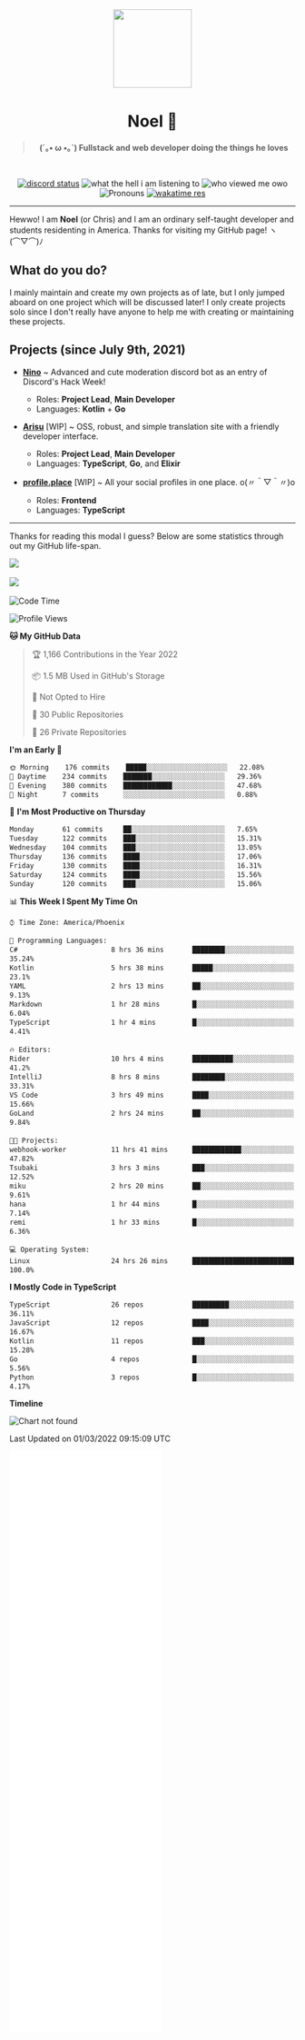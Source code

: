 <div align='center'>
  <div align='center'>
    <img
      src='https://cdn.floofy.dev/art/icons/icon_cinnamonserval.png'
      width='138'
      height='138'
    />
  </div>
  <h1>Noel 🐾</h1>
  <blockquote><strong>(´｡• ω •｡`) Fullstack and web developer doing the things he loves</strong></blockquote>

  <br />

  <a href='https://discord.com/users/280158289667555328' target='_blank'><img alt="discord status" src="https://dev.discordprofiles.me/badge/status/280158289667555328" /></a>
  <img alt="what the hell i am listening to" src="https://dev.discordprofiles.me/badge/spotify/280158289667555328" />
  <img alt="who viewed me owo" src="https://komarev.com/ghpvc/?username=auguwu" />
  <img alt='Pronouns' src='https://img.shields.io/endpoint?url=https://pronoundb.org/shields/6004d014406af11e4593a013' />
  <a href="https://wakatime.com/@auguwu" target='_blank'>
    <img alt='wakatime res' src='https://wakatime.com/badge/user/89736485-42ec-4c0f-a2f3-481db74514dc.svg' />
  </a>
</div>

<hr />

Hewwo! I am **Noel** (or Chris) and I am an ordinary self-taught developer and students residenting in America. Thanks for visiting my GitHub page! ヽ(⌒▽⌒)ﾉ

## What do you do?
I mainly maintain and create my own projects as of late, but I only jumped aboard on one project which will be discussed later! I only create projects
solo since I don't really have anyone to help me with creating or maintaining these projects.

## Projects (since July 9th, 2021)
- [**Nino**](https://nino.sh) ~ Advanced and cute moderation discord bot as an entry of Discord's Hack Week!
  - Roles: **Project Lead**, **Main Developer**
  - Languages: **Kotlin** + **Go**

- [**Arisu**](https://arisu.land) [WIP] ~ OSS, robust, and simple translation site with a friendly developer interface.
  - Roles: **Project Lead**, **Main Developer**
  - Languages: **TypeScript**, **Go**, and **Elixir**

- [**profile.place**](https://profile.place) [WIP] ~ All your social profiles in one place. o(〃＾▽＾〃)o
  - Roles: **Frontend**
  - Languages: **TypeScript**

---

Thanks for reading this modal I guess? Below are some statistics through out my GitHub life-span.

![](https://github-readme-stats.vercel.app/api?username=auguwu&count_private=true&show_icons=true&theme=gruvbox)

![](https://github-readme-stats.vercel.app/api/top-langs/?username=auguwu&layout=compact&theme=gruvbox)

<!--START_SECTION:waka-->
![Code Time](http://img.shields.io/badge/Code%20Time-2%2C779%20hrs%2052%20mins-blue)

![Profile Views](http://img.shields.io/badge/Profile%20Views-83-blue)

**🐱 My GitHub Data** 

> 🏆 1,166 Contributions in the Year 2022
 > 
> 📦 1.5 MB Used in GitHub's Storage 
 > 
> 🚫 Not Opted to Hire
 > 
> 📜 30 Public Repositories 
 > 
> 🔑 26 Private Repositories  
 > 
**I'm an Early 🐤** 

```text
🌞 Morning    176 commits    █████░░░░░░░░░░░░░░░░░░░░   22.08% 
🌆 Daytime    234 commits    ███████░░░░░░░░░░░░░░░░░░   29.36% 
🌃 Evening    380 commits    ████████████░░░░░░░░░░░░░   47.68% 
🌙 Night      7 commits      ░░░░░░░░░░░░░░░░░░░░░░░░░   0.88%

```
📅 **I'm Most Productive on Thursday** 

```text
Monday       61 commits     ██░░░░░░░░░░░░░░░░░░░░░░░   7.65% 
Tuesday      122 commits    ███░░░░░░░░░░░░░░░░░░░░░░   15.31% 
Wednesday    104 commits    ███░░░░░░░░░░░░░░░░░░░░░░   13.05% 
Thursday     136 commits    ████░░░░░░░░░░░░░░░░░░░░░   17.06% 
Friday       130 commits    ████░░░░░░░░░░░░░░░░░░░░░   16.31% 
Saturday     124 commits    ████░░░░░░░░░░░░░░░░░░░░░   15.56% 
Sunday       120 commits    ███░░░░░░░░░░░░░░░░░░░░░░   15.06%

```


📊 **This Week I Spent My Time On** 

```text
⌚︎ Time Zone: America/Phoenix

💬 Programming Languages: 
C#                       8 hrs 36 mins       ████████░░░░░░░░░░░░░░░░░   35.24% 
Kotlin                   5 hrs 38 mins       █████░░░░░░░░░░░░░░░░░░░░   23.1% 
YAML                     2 hrs 13 mins       ██░░░░░░░░░░░░░░░░░░░░░░░   9.13% 
Markdown                 1 hr 28 mins        █░░░░░░░░░░░░░░░░░░░░░░░░   6.04% 
TypeScript               1 hr 4 mins         █░░░░░░░░░░░░░░░░░░░░░░░░   4.41%

🔥 Editors: 
Rider                    10 hrs 4 mins       ██████████░░░░░░░░░░░░░░░   41.2% 
IntelliJ                 8 hrs 8 mins        ████████░░░░░░░░░░░░░░░░░   33.31% 
VS Code                  3 hrs 49 mins       ████░░░░░░░░░░░░░░░░░░░░░   15.66% 
GoLand                   2 hrs 24 mins       ██░░░░░░░░░░░░░░░░░░░░░░░   9.84%

🐱‍💻 Projects: 
webhook-worker           11 hrs 41 mins      ████████████░░░░░░░░░░░░░   47.82% 
Tsubaki                  3 hrs 3 mins        ███░░░░░░░░░░░░░░░░░░░░░░   12.52% 
miku                     2 hrs 20 mins       ██░░░░░░░░░░░░░░░░░░░░░░░   9.61% 
hana                     1 hr 44 mins        █░░░░░░░░░░░░░░░░░░░░░░░░   7.14% 
remi                     1 hr 33 mins        █░░░░░░░░░░░░░░░░░░░░░░░░   6.36%

💻 Operating System: 
Linux                    24 hrs 26 mins      █████████████████████████   100.0%

```

**I Mostly Code in TypeScript** 

```text
TypeScript               26 repos            █████████░░░░░░░░░░░░░░░░   36.11% 
JavaScript               12 repos            ████░░░░░░░░░░░░░░░░░░░░░   16.67% 
Kotlin                   11 repos            ███░░░░░░░░░░░░░░░░░░░░░░   15.28% 
Go                       4 repos             █░░░░░░░░░░░░░░░░░░░░░░░░   5.56% 
Python                   3 repos             █░░░░░░░░░░░░░░░░░░░░░░░░   4.17%

```


**Timeline**

![Chart not found](https://raw.githubusercontent.com/auguwu/auguwu/master/charts/bar_graph.png) 


 Last Updated on 01/03/2022 09:15:09 UTC
<!--END_SECTION:waka-->

![](./github-metrics.svg)
